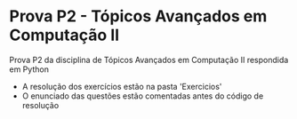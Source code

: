 # Prova P2 - Tópicos Avançados em Computação II
Prova P2 da disciplina de Tópicos Avançados em Computação II respondida em Python

<ul>
<li>A resolução dos exercícios estão na pasta 'Exercicios'</li>
<li>O enunciado das questões estão comentadas antes do código de resolução</li>
</ul>